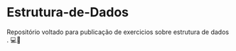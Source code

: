 # Estrutura-de-Dados
Repositório voltado para publicação de exercicios sobre estrutura de dados . :computer::anger:

